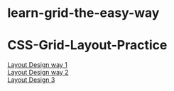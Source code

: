 # learn-grid-the-easy-way
# CSS-Grid-Layout-Practice

[Layout Design way 1](https://astrogeek77.github.io/CSS-Grid-Layout-Practice/index)
<br>
[Layout Design way 2](https://astrogeek77.github.io/CSS-Grid-Layout-Practice/layout-2)
<br>
[Layout Design 3](https://astrogeek77.github.io/CSS-Grid-Layout-Practice/website)

